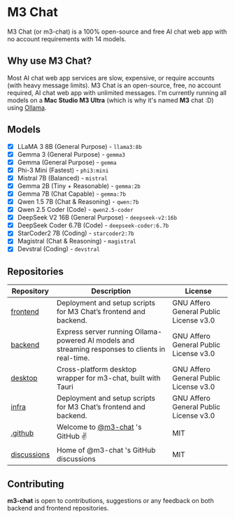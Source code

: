 # M3 Chat
M3 Chat (or m3-chat) is a 100% open-source and free AI chat web app with no account requirements with 14 models.

## Why use M3 Chat?
Most AI chat web app services are slow, expensive, or require accounts (with heavy message limits). M3 Chat is an open-source, free, no account required, AI chat web app with unlimited messages.
I'm currently running all models on a **Mac Studio M3 Ultra** (which is why it's named **M3** chat :D) using [Ollama](https://ollama.com).

## Models
- [x]  LLaMA 3 8B (General Purpose) - `llama3:8b`
- [x]  Gemma 3 (General Purpose) - `gemma3`
- [x]  Gemma (General Purpose) - `gemma`
- [x]  Phi-3 Mini (Fastest) - `phi3:mini`
- [x]  Mistral 7B (Balanced) - `mistral`
- [x]  Gemma 2B (Tiny + Reasonable) - `gemma:2b`
- [x]  Gemma 7B (Chat Capable) - `gemma:7b`
- [x]  Qwen 1.5 7B (Chat & Reasoning) - `qwen:7b`
- [x]  Qwen 2.5 Coder (Code) - `qwen2.5-coder`
- [x]  DeepSeek V2 16B (General Purpose) - `deepseek-v2:16b`
- [x]  DeepSeek Coder 6.7B (Code) - `deepseek-coder:6.7b`
- [x]  StarCoder2 7B (Coding) - `starcoder2:7b`
- [x]  Magistral (Chat & Reasoning) - `magistral`
- [x]  Devstral (Coding) - `devstral`

## Repositories
| Repository | Description | License |
| --- | --- | --- |
| [frontend](https://github.com/m3-chat/frontend) | Deployment and setup scripts for M3 Chat’s frontend and backend. | GNU Affero General Public License v3.0 |
| [backend](https://github.com/m3-chat/backend) | Express server running Ollama-powered AI models and streaming responses to clients in real-time. | GNU Affero General Public License v3.0 |
| [desktop](https://github.com/m3-chat/desktop) | Cross-platform desktop wrapper for m3-chat, built with Tauri | GNU Affero General Public License v3.0 |
| [infra](https://github.com/m3-chat/infra) | Deployment and setup scripts for M3 Chat’s frontend and backend. | GNU Affero General Public License v3.0 |
| [.github](https://github.com/m3-chat/.github) | Welcome to [@m3-chat](https://github.com/m3-chat) 's GitHub ✌️ | MIT |
| [discussions](https://github.com/m3-chat/discussions) | Home of @m3-chat 's GitHub discussions | MIT |

## Contributing
**m3-chat** is open to contributions, suggestions or any feedback on both backend and frontend repositories.
